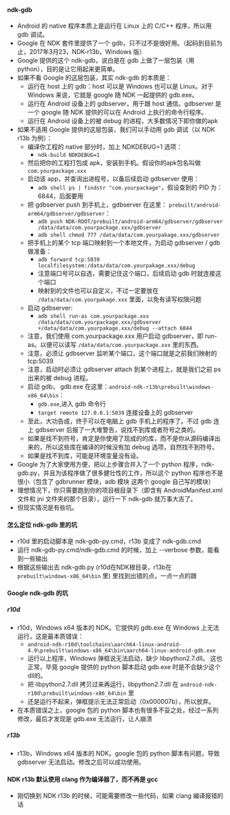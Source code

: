 #### ndk-gdb
* Android 的 native 程序本质上是运行在 Linux 上的 C/C++ 程序，所以用 gdb 调试。
* Google 在 NDK 套件里提供了一个 gdb，只不过不是很好用。（起码到目前为止，2017年3月23，NDK-r13b，Windows 版）
* Google 提供的这个 ndk-gdb，说白是在 gdb 上做了一层包装（用 python），目的是让它用起来更简单。
* 如果不看 Google 的这层包装，其实 ndk-gdb 的本质是：
	* 运行在 host 上的 gdb：host 可以是 Windows 也可以是 Linux。对于 Windows 来说，它就是 google 随 NDK 一起提供的 gdb.exe。
	* 运行在 Android 设备上的 gdbserver，用于跟 host 通信。gdbserver 是一个 google 随 NDK 提供的可以在 Android 上执行的命令行程序。
	* 运行在 Android 设备上的被 debug 的进程，大多数情况下即你做的apk
* 如果不适用 Google 提供的这层包装，我们可以手动用 gdb 调试（以 NDK r13b 为例）：
	* 编译你工程的 native 部分时，加上 NDKDEBUG=1 选项： 
		* `ndk-build NDKDEBUG=1`
	* 然后把你的工程打包成 apk，安装到手机。假设你的apk包名叫做 `com.yourpackage.xxx`
	* 启动该 app，并查询出进程号，以备后续启动 gdbserver 使用：
		* `adb shell ps | findstr "com.yourpackage"`，假设查到的 PID 为：6844，后面要用
	* 把 gdbserver push 到手机上，gdbserver 在这里： `prebuilt/android-arm64/gdbserver/gdbserver`： 
		* `adb push NDK-ROOT/prebuilt/android-arm64/gdbserver/gdbserver /data/data/com.yourpackage.xxx/gdbserver`
		* `adb shell chmod 777 /data/data/com.yourpakage.xxx/gdbserver`
	* 把手机上的某个 tcp 端口映射到一个本地文件，为启动 gdbserver / gdb 做准备：
		* `adb forward tcp:5039 localfilesystem:/data/data/com.yourpakage.xxx/debug`
		* 注意端口号可以自选，需要记住这个端口，后续启动 gdb 时就连接这个端口
		* 映射到的文件也可以自定义，不过一定要放在 `/data/data/com.yourpakage.xxx` 里面，以免有读写权限问题
	* 启动 gdbserver:
		* `adb shell run-as com.yourpackage.xxx /data/data/com.yourpackage.xxx/gdbserver +/data/data/com.yourpakage.xxx/debug --attach 6844`
	* 注意，我们使用 com.yourpackage.xxx 用户启动 gdbserver，即 run-as。以便可以读写 `/data/data/com.yourpackage.xxx` 里的东西。
	* 注意，必须让 gdbserver 监听某个端口，这个端口就是之前我们映射的 tcp:5039
	* 注意，启动时必须让 gdbserver attach 到某个进程上，就是我们之前 ps 出来的被 debug 进程。
	* 启动 gdb， gdb.exe 在这里：`android-ndk-r13b\prebuilt\windows-x86_64\bin`：
		* `gdb.exe`,进入 gdb 命令行
		* `target remote 127.0.0.1:5039` 连接设备上的 gdbserver
	* 至此，大功告成，终于可以在电脑上 gdb 手机上的程序了。不过 gdb 连上 gdbserver 后报了一大堆警告，说找不到库或者符号之类的。
	* 如果是找不到符号，肯定是你使用了现成的的库，而不是你从源码编译出来的，所以这些库在编译的时候没有加 debug 选项，自然找不到符号。
	* 如果是找不到库，可能是环境变量没有设。
* Google 为了大家使用方便，把以上步骤合并入了一个 python 程序，ndk-gdb.py，并且为该程序做了很多健壮性的工作，所以这个 python 程序也不是很小（包含了 gdbrunner 模块，adb 模块 这两个 google 自己写的模块）
* 理想情况下，你只需要跑到你的项目根目录下（即含有 AndroidManifest.xml 文件和 jni 文件夹的那个目录），运行一下 ndk-gdb 就万事大吉了。
* 但现实情况是有些坑。

#### 怎么定位 ndk-gdb 里的坑
* r10d 里的启动脚本是 ndk-gdb-py.cmd，r13b 变成了 ndk-gdb.cmd
* 运行 ndk-gdb-py.cmd/ndk-gdb.cmd 的时候，加上 --verbose 参数，能看到一些输出
* 根据这些输出去 ndk-gdb.py (r10d在NDK根目录，r13b在 `prebuilt\windows-x86_64\bin` 里) 里找到出错的点，一点一点的跟

#### Google ndk-gdb 的坑
##### r10d
* r10d，Windows x64 版本的 NDK。它提供的 gdb.exe 在 Windows 上无法运行，这是最本质错误：
	* `android-ndk-r10d\toolchains\aarch64-linux-android-4.9\prebuilt\windows-x86_64\bin\aarch64-linux-android-gdb.exe` 
	* 运行以上程序，Windows 弹框说无法启动，缺少 libpython2.7.dll。 这也正常，毕竟 google 提供的 python 脚本启动 gdb.exe 时是不会缺少这个dll的。
	* 把 libpython2.7.dll 拷贝过来再运行，libpython2.7.dll 在 `android-ndk-r10d\prebuilt\windows-x86_64\bin` 里
	* 还是运行不起来，弹框提示无法正常启动（0x000007b），所以放弃。
* 在本质错误之上，google 包的 python 脚本也有很多不妥之处，经过一系列修改，最后才发现是 gdb.exe 无法运行，让人崩溃

##### r13b
* r13b，Windows x64 版本的 NDK。google 包的 python 脚本有问题，导致 gdbserver 无法启动。修改之后可以成功使用。

#### NDK r13b 默认使用 clang 作为编译器了，而不再是 gcc
* 刚切换到 NDK r13b 的时候，可能需要修改一些代码，如果 clang 编译报错的话